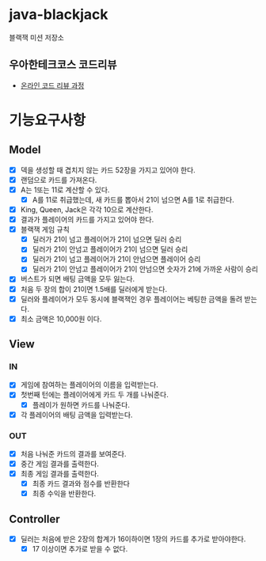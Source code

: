 # java-blackjack

블랙잭 미션 저장소

## 우아한테크코스 코드리뷰

- [온라인 코드 리뷰 과정](https://github.com/woowacourse/woowacourse-docs/blob/master/maincourse/README.md)

# 기능요구사항
## Model
- [x] 덱을 생성할 때 겹치지 않는 카드 52장을 가지고 있어야 한다.
- [x] 랜덤으로 카드를 가져온다.
- [x] A는 1또는 11로 계산할 수 있다.
    - [x] A를 11로 취급했는데, 새 카드를 뽑아서 21이 넘으면 A를 1로 취급한다.
- [x] King, Queen, Jack은 각각 10으로 계산한다.
- [x] 결과가 플레이어의 카드를 가지고 있어야 한다.
- [x] 블랙잭 게임 규칙
    - [x] 딜러가 21이 넘고 플레이어가 21이 넘으면 딜러 승리
    - [x] 딜러가 21이 안넘고 플레이어가 21이 넘으면 딜러 승리
    - [x] 딜러가 21이 넘고 플레이어가 21이 안넘으면 플레이어 승리
    - [x] 딜러가 21이 안넘고 플레이어가 21이 안넘으면 숫자가 21에 가까운 사람이 승리
- [x] 버스트가 되면 배팅 금액을 모두 잃는다.
- [x] 처음 두 장의 합이 21이면 1.5배를 딜러에게 받는다.
- [x] 딜러와 플레이어가 모두 동시에 블랙잭인 경우 플레이어는 베팅한 금액을 돌려 받는다.
- [x] 최소 금액은 10,000원 이다.

## View
### IN
- [x] 게임에 참여하는 플레이어의 이름을 입력받는다.
- [x] 첫번째 턴에는 플레이어에게 카드 두 개를 나눠준다.
    - [x] 플레이가 원하면 카드를 나눠준다.
- [x] 각 플레이어의 배팅 금액을 입력받는다.

### OUT
- [x] 처음 나눠준 카드의 결과를 보여준다.
- [x] 중간 게임 결과를 출력한다.
- [x] 최종 게임 결과를 출력한다.
    - [x] 최종 카드 결과와 점수를 반환한다
    - [x] 최종 수익을 반환한다.

## Controller
- [x] 딜러는 처음에 받은 2장의 합계가 16이하이면 1장의 카드를 추가로 받아야한다.
    - [x] 17 이상이면 추가로 받을 수 없다.
